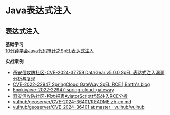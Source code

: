 # Java表达式注入


## 表达式注入
**基础学习**  
[10分钟学会Java代码审计之SpEL表达式注入](https://mp.weixin.qq.com/s/7a1qecY8ST4xt5QVDG9vKw)  

**实战案例**
- [奇安信攻防社区-CVE-2024-37759 DataGear v5.0.0 SpEL 表达式注入漏洞分析与复现](https://forum.butian.net/article/590)  
- [CVE-2022-22947 SpringCloud GateWay SpEL RCE | Bmth's blog](http://www.bmth666.cn/2023/04/15/CVE-2022-22947-SpringCloud-GateWay-SpEL-RCE/index.html)  
- [Enokiy/cve-2022-22947-spring-cloud-gateway](https://github.com/Enokiy/cve-2022-22947-spring-cloud-gateway)  
- [奇安信攻防社区-积木报表AviatorScript代码注入RCE分析](https://forum.butian.net/article/511)  
- [vulhub/geoserver/CVE-2024-36401/README.zh-cn.md](https://github.com/vulhub/vulhub/blob/2111bfe468d2266575bdd0b699b9e2985abc1952/geoserver/CVE-2024-36401/README.zh-cn.md)  
- [vulhub/geoserver/CVE-2024-36401 at master · vulhub/vulhub](https://github.com/vulhub/vulhub/tree/master/geoserver/CVE-2024-36401)  
